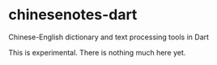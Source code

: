 # chinesenotes-dart
Chinese-English dictionary and text processing tools in Dart

This is experimental. There is nothing much here yet.

